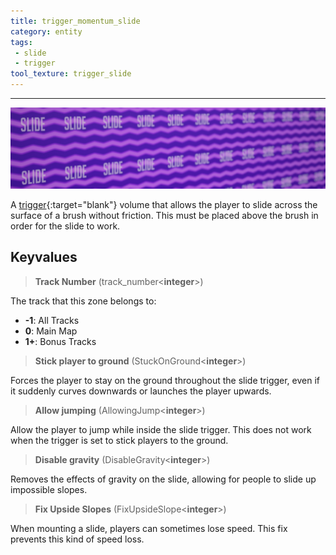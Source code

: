```yaml
---
title: trigger_momentum_slide
category: entity
tags:
 - slide
 - trigger
tool_texture: trigger_slide
---
```



----
![Slide trigger texture](/assets/images/trigger_momentum_slide/slides.jpg)

  
A [trigger](https://developer.valvesoftware.com/wiki/Triggers){:target="blank"} volume that allows the player to slide across the surface of a brush without friction. 
This must be placed above the brush in order for the slide to work.


## Keyvalues

>**Track Number** (track_number&lt;**integer**&gt;)

The track that this zone belongs to: 

 - **-1**: All Tracks
 - **0**: Main Map
 - **1+**: Bonus Tracks

>**Stick player to ground** (StuckOnGround&lt;**integer**&gt;)

 Forces the player to stay on the ground throughout the slide trigger, even if it suddenly curves downwards or launches the player upwards.

>**Allow jumping** (AllowingJump&lt;**integer**&gt;)

 Allow the player to jump while inside the slide trigger. This does not work when the trigger is set to stick players to the ground.

>**Disable gravity** (DisableGravity&lt;**integer**&gt;)

 Removes the effects of gravity on the slide, allowing for people to slide up impossible slopes.

>**Fix Upside Slopes** (FixUpsideSlope&lt;**integer**&gt;)

 When mounting a slide, players can sometimes lose speed. This fix prevents this kind of speed loss.
